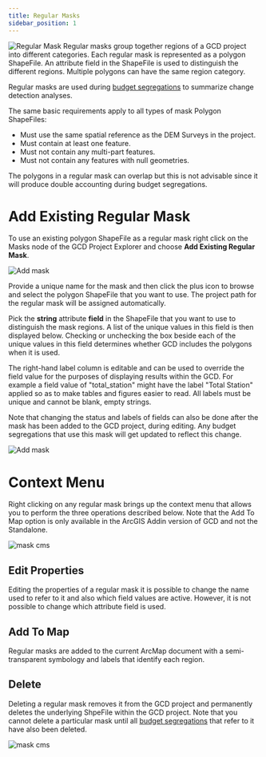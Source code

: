 ```yaml
---
title: Regular Masks
sidebar_position: 1
---
```


![Regular Mask](/img/CommandRefs/00_ProjectExplorer/inputs/masks/regular.png)
Regular masks group together regions of a GCD project into different categories. Each regular mask is represented as a polygon ShapeFile. An attribute field in the ShapeFile is used to distinguish the different regions. Multiple polygons can have the same region category.

Regular masks are used during [budget segregations](/Help/Analyses/Budget_Segregation/budget-segregation) to summarize change detection analyses.

The same basic requirements apply to all types of mask Polygon ShapeFiles:

* Must use the same spatial reference as the DEM Surveys in the project.
* Must contain at least one feature.
* Must not contain any multi-part features.
* Must not contain any features with null geometries.

The polygons in a regular mask can overlap but this is not advisable since it will produce double accounting during budget segregations.

# Add Existing Regular Mask

To use an existing polygon ShapeFile as a regular mask right click on the Masks node of the GCD Project Explorer and choose **Add Existing Regular Mask**.

![Add mask](/img/CommandRefs/00_ProjectExplorer/inputs/masks/regular_add.png)

Provide a unique name for the mask and then click the plus icon to browse and select the polygon ShapeFile that you want to use. The project path for the regular mask will be assigned automatically.

Pick the **string** attribute **field** in the ShapeFile that you want to use to distinguish the mask regions. A list of the unique values in this field is then displayed below. Checking or unchecking the box beside each of the unique values in this field determines whether GCD includes the polygons when it is used.

The right-hand label column is editable and can be used to override the field value for the purposes of displaying results within the GCD. For example a field value of "total_station" might have the label "Total Station" applied so as to make tables and figures easier to read. All labels must be unique and cannot be blank, empty strings.

Note that changing the status and labels of fields can also be done after the mask has been added to the GCD project, during editing. Any budget segregations that use this mask will get updated to reflect this change.

![Add mask](/img/CommandRefs/00_ProjectExplorer/inputs/masks/regular_mask.png)

# Context Menu

Right clicking on any regular mask brings up the context menu that allows you to perform the three operations described below. Note that the Add To Map option is only available in the ArcGIS Addin version of GCD and not the Standalone.

![mask cms](/img/CommandRefs/00_ProjectExplorer/inputs/masks/regular_cms.png)

## Edit Properties

Editing the properties of a regular mask it is possible to change the name used to refer to it and also which field values are active. However, it is not possible to change which attribute field is used.

## Add To Map

Regular masks are added to the current ArcMap document with a  semi-transparent symbology and labels that identify each region.

## Delete

Deleting a regular mask removes it from the GCD project and permanently deletes the underlying ShpeFile within the GCD project. Note that you cannot delete a particular mask until all [budget segregations](/Help/Analyses/Budget_Segregation/budget-segregation) that refer to it have also been deleted.

![mask cms](/img/CommandRefs/00_ProjectExplorer/inputs/masks/regular_inuse.png)
